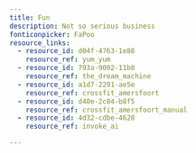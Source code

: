 ```yaml
---
title: Fun
description: Not so serious business
fonticonpicker: FaPoo
resource_links:
  - resource_id: d04f-4763-1e88
    resource_ref: yum_yum
  - resource_id: 793a-9002-11b8
    resource_ref: the_dream_machine
  - resource_id: a1d7-2291-ae5e
    resource_ref: crossfit_amersfoort
  - resource_id: d40e-2c84-b8f5
    resource_ref: crossfit_amersfoort_manual
  - resource_id: 4d32-cdbe-4628
    resource_ref: invoke_ai

---
```














